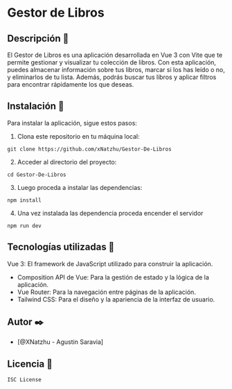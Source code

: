 # Gestor de Libros

## Descripción 💫

El Gestor de Libros es una aplicación desarrollada en Vue 3 con Vite que te permite gestionar y visualizar tu colección de libros. Con esta aplicación, puedes almacenar información sobre tus libros, marcar si los has leído o no, y eliminarlos de tu lista. Además, podrás buscar tus libros y aplicar filtros para encontrar rápidamente los que deseas.

## Instalación  🔧

Para instalar la aplicación, sigue estos pasos:

1. Clona este repositorio en tu máquina local:

```
git clone https://github.com/xNatzhu/Gestor-De-Libros
```

2. Acceder al directorio del proyecto:
```
cd Gestor-De-Libros
```
3. Luego proceda a instalar las dependencias:
```
npm install
```

4. Una vez instalada las dependencia proceda encender el servidor
```
npm run dev
```
## Tecnologías utilizadas 🔨

 Vue 3: El framework de JavaScript utilizado para construir la aplicación.
- Composition API de Vue: Para la gestión de estado y la lógica de la aplicación.
- Vue Router: Para la navegación entre páginas de la aplicación.
- Tailwind CSS: Para el diseño y la apariencia de la interfaz de usuario.

## Autor  ✒️
- [@XNatzhu - Agustin Saravia]

## Licencia  📄
```
ISC License
```
